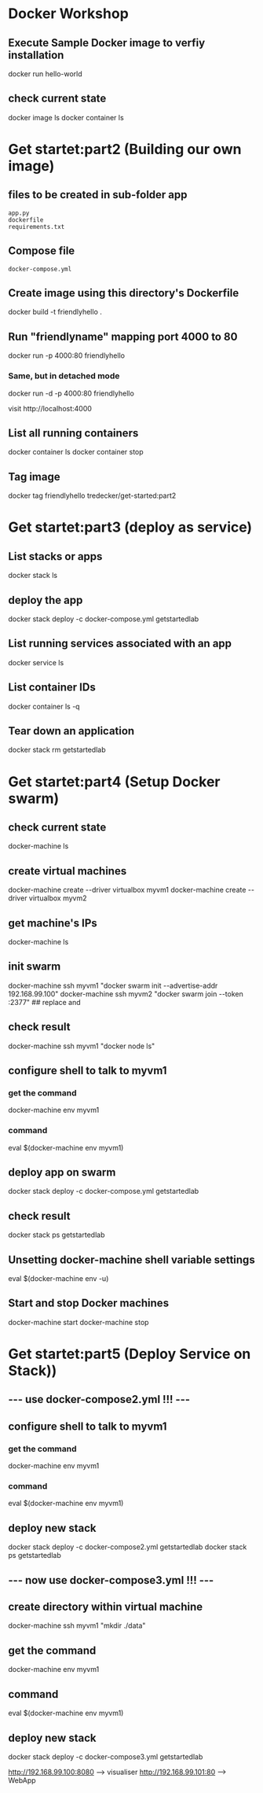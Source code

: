 # Docker Workshop


## Execute Sample Docker image to verfiy installation
docker run hello-world

## check current state
docker image ls
docker container ls

# Get startet:part2 (Building our own image)
## files to be created in sub-folder app
	app.py
	dockerfile
	requirements.txt

## Compose file
	docker-compose.yml

## Create image using this directory's Dockerfile
docker build -t friendlyhello .

## Run "friendlyname" mapping port 4000 to 80
docker run -p 4000:80 friendlyhello

### Same, but in detached mode
docker run -d -p 4000:80 friendlyhello         

visit http://localhost:4000

## List all running containers
docker container ls
docker container stop <name>

## Tag image
docker tag friendlyhello tredecker/get-started:part2  


# Get startet:part3 (deploy as service)
## List stacks or apps
docker stack ls                                            

## deploy the app
docker stack deploy -c docker-compose.yml getstartedlab

## List running services associated with an app
docker service ls 
## List container IDs
docker container ls -q                                      
## Tear down an application
docker stack rm getstartedlab                             

# Get startet:part4 (Setup Docker swarm)

## check current state
docker-machine ls

## create virtual machines
docker-machine create --driver virtualbox myvm1
docker-machine create --driver virtualbox myvm2

## get machine's IPs
docker-machine ls

## init swarm
docker-machine ssh myvm1 "docker swarm init --advertise-addr 192.168.99.100"
docker-machine ssh myvm2 "docker swarm join --token <token> <ip>:2377" ## replace <token> and <ip>

## check result
docker-machine ssh myvm1 "docker node ls"

## configure shell to talk to myvm1
### get the command
docker-machine env myvm1
### command
eval $(docker-machine env myvm1)

## deploy app on swarm
docker stack deploy -c docker-compose.yml getstartedlab

## check result
docker stack ps getstartedlab

## Unsetting docker-machine shell variable settings
eval $(docker-machine env -u)

## Start and stop Docker machines
docker-machine start <machine-name>
docker-machine stop <machine-name>

# Get startet:part5 (Deploy Service on Stack))
## --- use docker-compose2.yml !!! ---

## configure shell to talk to myvm1
### get the command
docker-machine env myvm1
### command
eval $(docker-machine env myvm1)

## deploy new stack
docker stack deploy -c docker-compose2.yml getstartedlab
docker stack ps getstartedlab


## --- now use docker-compose3.yml !!! ---

## create directory within virtual machine
docker-machine ssh myvm1 "mkdir ./data"

## get the command
docker-machine env myvm1
## command
eval $(docker-machine env myvm1)

## deploy new stack
docker stack deploy -c docker-compose3.yml getstartedlab

http://192.168.99.100:8080 --> visualiser
http://192.168.99.101:80   --> WebApp
